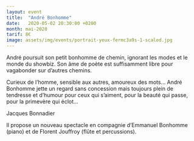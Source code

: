 ```yaml
---
layout: event
title:  "André Bonhomme"
date:   2020-05-02 20:30:00 +0200
month: mai-2020
tarif: 8€
image: assets/img/events/portrait-yeux-fermc3a9s-1-scaled.jpg
---
```


André poursuit son petit bonhomme de chemin, ignorant les modes et le monde du showbiz. Son âme de poète est suffisamment libre pour vagabonder sur d’autres chemins. 

Curieux de l’homme, sensible aux autres, amoureux des mots… André Bonhomme jette un regard sans concession mais toujours plein de tendresse et d’humour pour ceux qui s’aiment, pour la beauté qui passe, pour la primevère qui éclot…

Jacques Bonnadier

Il propose un nouveau spectacle en compagnie d’Emmanuel Bonhomme (piano) et de Florent Jouffroy (flûte et percussions).